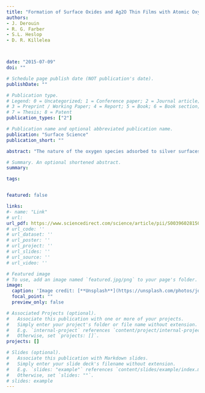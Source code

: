```yaml
---
title: "Formation of Surface Oxides and Ag2O Thin Films with Atomic Oxygen on Ag(111)"
authors:
- J. Derouin
- R. G. Farber
- S.L. Heslop
- D. R. Killelea



date: "2015-07-09"
doi: ""

# Schedule page publish date (NOT publication's date).
publishDate: ""

# Publication type.
# Legend: 0 = Uncategorized; 1 = Conference paper; 2 = Journal article;
# 3 = Preprint / Working Paper; 4 = Report; 5 = Book; 6 = Book section;
# 7 = Thesis; 8 = Patent
publication_types: ["2"]

# Publication name and optional abbreviated publication name.
publication: "Surface Science"
publication_short: ""

abstract: "The nature of the oxygen species adsorbed to silver surfaces is a key component of the heterogeneously catalyzed epoxidation of ethylene and partial oxidation of methanol over silver catalysts. We report the formation of two different silver–oxygen species depending on the flux and energy of incident gas-phase oxygen atoms on an Ag(111) surface. A combination of surface science techniques was used to characterize the oxidized surfaces. Atomic oxygen was generated with an Ir filament; lower temperatures created surface oxides previously reported. When O was deposited with a higher filament temperature, the surface became highly corrugated, little subsurface oxygen was observed, and thin layers of Ag2O were likely formed. These results show that the energy and flux of oxygen are important parameters in the chemical identity and abundance of oxygen on silver surfaces and suggest that formation of the Ag2O thin film hinders formation of subsurface oxygen."

# Summary. An optional shortened abstract.
summary:

tags:


featured: false

links:
#- name: "Link"
# url: 
url_pdf: https://www.sciencedirect.com/science/article/pii/S0039602815001958
# url_code: ''
# url_dataset: ''
# url_poster: ''
# url_project: ''
# url_slides: ''
# url_source: ''
# url_video: ''

# Featured image
# To use, add an image named `featured.jpg/png` to your page's folder. 
image:
  caption: 'Image credit: [**Unsplash**](https://unsplash.com/photos/jdD8gXaTZsc)'
  focal_point: ""
  preview_only: false

# Associated Projects (optional).
#   Associate this publication with one or more of your projects.
#   Simply enter your project's folder or file name without extension.
#   E.g. `internal-project` references `content/project/internal-project/index.md`.
#   Otherwise, set `projects: []`.
projects: []

# Slides (optional).
#   Associate this publication with Markdown slides.
#   Simply enter your slide deck's filename without extension.
#   E.g. `slides: "example"` references `content/slides/example/index.md`.
#   Otherwise, set `slides: ""`.
# slides: example
---
```




